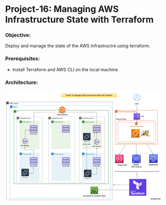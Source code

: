 # Project-16: Managing AWS Infrastructure State with Terraform

### Objective:
Deploy and manage the state of the AWS Infrastructre using terraform.

### Prerequisites:
- Install Terraform and AWS CLI on the local machine 

### Architecture:

![GitHub Light](./snaps/pro-16-terraform-aws.drawio.png)
